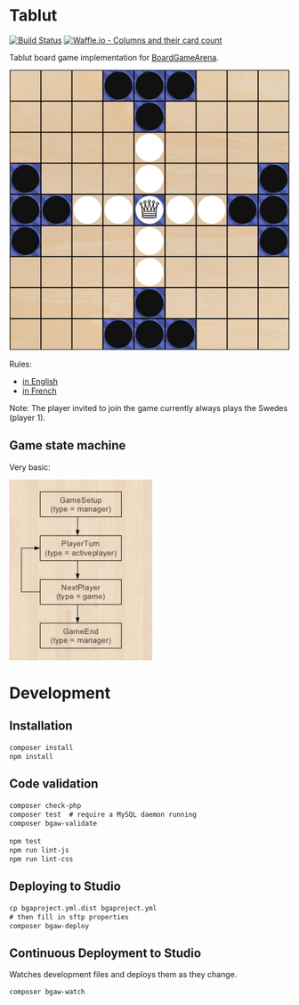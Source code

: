 # Tablut

[![Build Status](https://travis-ci.org/Lucas-C/tablut.svg?branch=master)](https://travis-ci.org/Lucas-C/tablut)
[![Waffle.io - Columns and their card count](https://badge.waffle.io/Lucas-C/tablut.svg?columns=all)](https://waffle.io/Lucas-C/tablut)

Tablut board game implementation for [BoardGameArena](https://boardgamearena.com).

![Board screenshot](img/initial_board_screenshot.png)

Rules:
- [in English](http://en.doc.boardgamearena.com/Gamehelptablut)
- [in French](http://fr.doc.boardgamearena.com/Gamehelptablut)

Note: The player invited to join the game currently always plays the Swedes (player 1).

## Game state machine

Very basic:

![4-states simple state machine](img/GameStateMachine.png)


# Development

## Installation
```
composer install
npm install
```

## Code validation
```
composer check-php
composer test  # require a MySQL daemon running
composer bgaw-validate

npm test
npm run lint-js
npm run lint-css
```

## Deploying to Studio
```
cp bgaproject.yml.dist bgaproject.yml
# then fill in sftp properties
composer bgaw-deploy
```

## Continuous Deployment to Studio

Watches development files and deploys them as they change.
```
composer bgaw-watch
```
